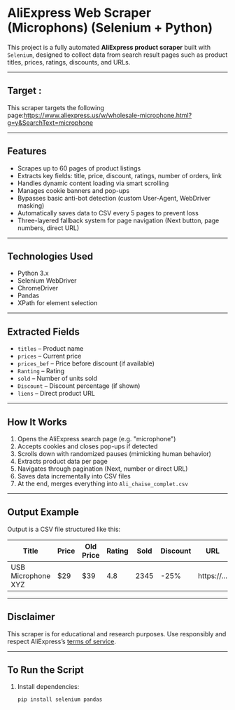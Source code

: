 #  AliExpress Web Scraper (Microphons) (Selenium + Python)

This project is a fully automated **AliExpress product scraper** built with `Selenium`, designed to collect data from search result pages such as product titles, prices, ratings, discounts, and URLs.

---

## Target :
This scraper targets the following page:https://www.aliexpress.us/w/wholesale-microphone.html?g=y&SearchText=microphone

---

##  Features

-  Scrapes up to 60 pages of product listings  
-  Extracts key fields: title, price, discount, ratings, number of orders, link  
-  Handles dynamic content loading via smart scrolling  
-  Manages cookie banners and pop-ups  
-  Bypasses basic anti-bot detection (custom User-Agent, WebDriver masking)  
-  Automatically saves data to CSV every 5 pages to prevent loss  
-  Three-layered fallback system for page navigation (Next button, page numbers, direct URL)

---

##  Technologies Used

- Python 3.x  
- Selenium WebDriver  
- ChromeDriver  
- Pandas  
- XPath for element selection  

---

##  Extracted Fields

- `titles` – Product name  
- `prices` – Current price  
- `prices_bef` – Price before discount (if available)  
- `Ranting` – Rating  
- `sold` – Number of units sold  
- `Discount` – Discount percentage (if shown)  
- `liens` – Direct product URL  

---

##  How It Works

1. Opens the AliExpress search page (e.g. "microphone")
2. Accepts cookies and closes pop-ups if detected
3. Scrolls down with randomized pauses (mimicking human behavior)
4. Extracts product data per page
5. Navigates through pagination (Next, number or direct URL)
6. Saves data incrementally into CSV files
7. At the end, merges everything into `Ali_chaise_complet.csv`

---

##  Output Example

Output is a CSV file structured like this:

| Title                 | Price | Old Price | Rating | Sold | Discount | URL                        |
|----------------------|-------|-----------|--------|------|----------|-----------------------------|
| USB Microphone XYZ   | $29   | $39       | 4.8    | 2345 | -25%     | https://...                |

---

##  Disclaimer

This scraper is for educational and research purposes. Use responsibly and respect AliExpress’s [terms of service](https://www.aliexpress.com/policies/terms.html).

---

##  To Run the Script

1. Install dependencies:
   ```bash
   pip install selenium pandas

